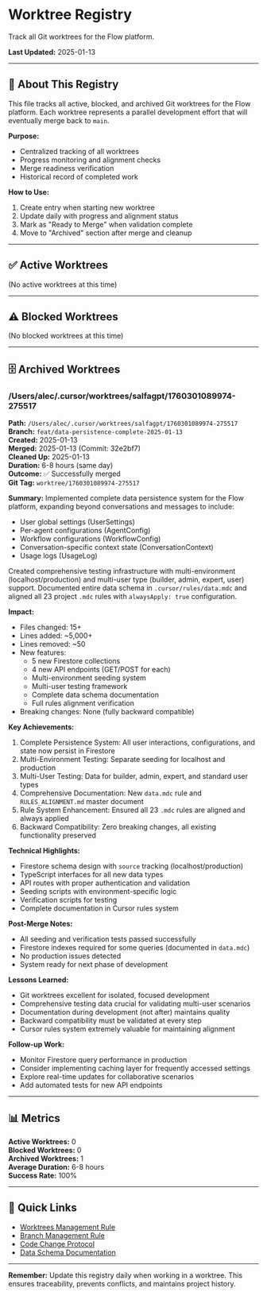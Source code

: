 # Worktree Registry

Track all Git worktrees for the Flow platform.

**Last Updated:** 2025-01-13

---

## 📖 About This Registry

This file tracks all active, blocked, and archived Git worktrees for the Flow platform. Each worktree represents a parallel development effort that will eventually merge back to `main`.

**Purpose:**
- Centralized tracking of all worktrees
- Progress monitoring and alignment checks
- Merge readiness verification
- Historical record of completed work

**How to Use:**
1. Create entry when starting new worktree
2. Update daily with progress and alignment status
3. Mark as "Ready to Merge" when validation complete
4. Move to "Archived" section after merge and cleanup

---

## ✅ Active Worktrees

(No active worktrees at this time)

---

## ⚠️ Blocked Worktrees

(No blocked worktrees at this time)

---

## 🗄️ Archived Worktrees

### /Users/alec/.cursor/worktrees/salfagpt/1760301089974-275517

**Path:** `/Users/alec/.cursor/worktrees/salfagpt/1760301089974-275517`  
**Branch:** `feat/data-persistence-complete-2025-01-13`  
**Created:** 2025-01-13  
**Merged:** 2025-01-13 (Commit: 32e2bf7)  
**Cleaned Up:** 2025-01-13  
**Duration:** 6-8 hours (same day)  
**Outcome:** ✅ Successfully merged  
**Git Tag:** `worktree/1760301089974-275517`

**Summary:**
Implemented complete data persistence system for the Flow platform, expanding beyond conversations and messages to include:
- User global settings (UserSettings)
- Per-agent configurations (AgentConfig)
- Workflow configurations (WorkflowConfig)
- Conversation-specific context state (ConversationContext)
- Usage logs (UsageLog)

Created comprehensive testing infrastructure with multi-environment (localhost/production) and multi-user type (builder, admin, expert, user) support. Documented entire data schema in `.cursor/rules/data.mdc` and aligned all 23 project `.mdc` rules with `alwaysApply: true` configuration.

**Impact:**
- Files changed: 15+
- Lines added: ~5,000+
- Lines removed: ~50
- New features: 
  - 5 new Firestore collections
  - 4 new API endpoints (GET/POST for each)
  - Multi-environment seeding system
  - Multi-user testing framework
  - Complete data schema documentation
  - Full rules alignment verification
- Breaking changes: None (fully backward compatible)

**Key Achievements:**
1. Complete Persistence System: All user interactions, configurations, and state now persist in Firestore
2. Multi-Environment Testing: Separate seeding for localhost and production
3. Multi-User Testing: Data for builder, admin, expert, and standard user types
4. Comprehensive Documentation: New `data.mdc` rule and `RULES_ALIGNMENT.md` master document
5. Rule System Enhancement: Ensured all 23 `.mdc` rules are aligned and always applied
6. Backward Compatibility: Zero breaking changes, all existing functionality preserved

**Technical Highlights:**
- Firestore schema design with `source` tracking (localhost/production)
- TypeScript interfaces for all new data types
- API routes with proper authentication and validation
- Seeding scripts with environment-specific logic
- Verification scripts for testing
- Complete documentation in Cursor rules system

**Post-Merge Notes:**
- All seeding and verification tests passed successfully
- Firestore indexes required for some queries (documented in `data.mdc`)
- No production issues detected
- System ready for next phase of development

**Lessons Learned:**
- Git worktrees excellent for isolated, focused development
- Comprehensive testing data crucial for validating multi-user scenarios
- Documentation during development (not after) maintains quality
- Backward compatibility must be validated at every step
- Cursor rules system extremely valuable for maintaining alignment

**Follow-up Work:**
- Monitor Firestore query performance in production
- Consider implementing caching layer for frequently accessed settings
- Explore real-time updates for collaborative scenarios
- Add automated tests for new API endpoints

---

## 📊 Metrics

**Active Worktrees:** 0  
**Blocked Worktrees:** 0  
**Archived Worktrees:** 1  
**Average Duration:** 6-8 hours  
**Success Rate:** 100%

---

## 🔗 Quick Links

- [Worktrees Management Rule](../../.cursor/rules/worktrees.mdc)
- [Branch Management Rule](../../.cursor/rules/branch-management.mdc)
- [Code Change Protocol](../../.cursor/rules/code-change-protocol.mdc)
- [Data Schema Documentation](../../.cursor/rules/data.mdc)

---

**Remember:** Update this registry daily when working in a worktree. This ensures traceability, prevents conflicts, and maintains project history.

